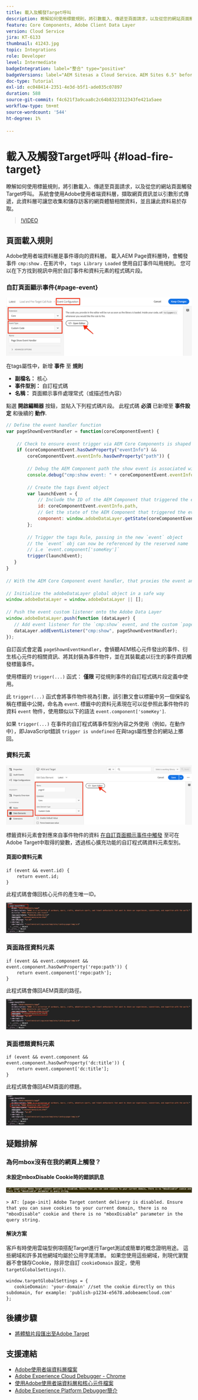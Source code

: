 ```yaml
---
title: 載入及觸發Target呼叫
description: 瞭解如何使用標籤規則，將引數載入、傳遞至頁面請求，以及從您的網站頁面觸發Target呼叫。
feature: Core Components, Adobe Client Data Layer
version: Cloud Service
jira: KT-6133
thumbnail: 41243.jpg
topic: Integrations
role: Developer
level: Intermediate
badgeIntegration: label="整合" type="positive"
badgeVersions: label="AEM Sitesas a Cloud Service、AEM Sites 6.5" before-title="false"
doc-type: Tutorial
exl-id: ec048414-2351-4e3d-b5f1-ade035c07897
duration: 588
source-git-commit: f4c621f3a9caa8c2c64b8323312343fe421a5aee
workflow-type: tm+mt
source-wordcount: '544'
ht-degree: 1%

---
```


# 載入及觸發Target呼叫 {#load-fire-target}

瞭解如何使用標籤規則，將引數載入、傳遞至頁面請求，以及從您的網站頁面觸發Target呼叫。 系統會使用Adobe使用者端資料層，擷取網頁資訊並以引數形式傳遞，此資料層可讓您收集和儲存訪客的網頁體驗相關資料，並且讓此資料易於存取。

>[!VIDEO](https://video.tv.adobe.com/v/41243?quality=12&learn=on)

## 頁面載入規則

Adobe使用者端資料層是事件導向的資料層。 載入AEM Page資料層時，會觸發事件 `cmp:show` . 在影片中， `tags Library Loaded` 使用自訂事件叫用規則。 您可以在下方找到視訊中用於自訂事件和資料元素的程式碼片段。

### 自訂頁面顯示事件{#page-event}

![頁面顯示的事件設定和自訂程式碼](assets/load-and-fire-target-call.png)

在tags屬性中，新增 **事件** 至 **規則**

+ __副檔名：__ 核心
+ __事件型別：__ 自訂程式碼
+ __名稱：__ 頁面顯示事件處理常式（或描述性內容）

點選 __開啟編輯器__ 按鈕，並貼入下列程式碼片段。 此程式碼 __必須__ 已新增至 __事件設定__ 和後續的 __動作__.

```javascript
// Define the event handler function
var pageShownEventHandler = function(coreComponentEvent) {

    // Check to ensure event trigger via AEM Core Components is shaped correctly
    if (coreComponentEvent.hasOwnProperty("eventInfo") && 
        coreComponentEvent.eventInfo.hasOwnProperty("path")) {
    
        // Debug the AEM Component path the show event is associated with
        console.debug("cmp:show event: " + coreComponentEvent.eventInfo.path);

        // Create the tags Event object
        var launchEvent = {
            // Include the ID of the AEM Component that triggered the event
            id: coreComponentEvent.eventInfo.path,
            // Get the state of the AEM Component that triggered the event           
            component: window.adobeDataLayer.getState(coreComponentEvent.eventInfo.path)
        };

        // Trigger the tags Rule, passing in the new `event` object
        // the `event` obj can now be referenced by the reserved name `event` by other tags data elements
        // i.e `event.component['someKey']`
        trigger(launchEvent);
   }
}

// With the AEM Core Component event handler, that proxies the event and relevant information to Data Collection, defined above...

// Initialize the adobeDataLayer global object in a safe way
window.adobeDataLayer = window.adobeDataLayer || [];

// Push the event custom listener onto the Adobe Data Layer
window.adobeDataLayer.push(function (dataLayer) {
   // Add event listener for the `cmp:show` event, and the custom `pageShownEventHandler` function as the callback
   dataLayer.addEventListener("cmp:show", pageShownEventHandler);
});
```

自訂函式會定義 `pageShownEventHandler`，會偵聽AEM核心元件發出的事件、衍生核心元件的相關資訊、將其封裝為事件物件，並在其裝載處以衍生的事件資訊觸發標籤事件。

使用標籤的 `trigger(...)` 函式： __僅限__ 可從規則事件的自訂程式碼片段定義中使用。

此 `trigger(...)` 函式會將事件物件視為引數，該引數又會以標籤中另一個保留名稱在標籤中公開，命名為 `event`. 標籤中的資料元素現在可以從參照此事件物件的資料 `event` 物件，使用類似以下的語法 `event.component['someKey']`.

如果 `trigger(...)` 在事件的自訂程式碼事件型別內容之外使用（例如，在動作中），即JavaScript錯誤 `trigger is undefined` 在與tags屬性整合的網站上擲回。


### 資料元素

![資料元素](assets/data-elements.png)

標籤資料元素會對應來自事件物件的資料 [在自訂頁面顯示事件中觸發](#page-event) 至可在Adobe Target中取得的變數，透過核心擴充功能的自訂程式碼資料元素型別。

#### 頁面ID資料元素

```
if (event && event.id) {
    return event.id;
}
```

此程式碼會傳回核心元件的產生唯一ID。

![頁面ID](assets/pageid.png)

### 頁面路徑資料元素

```
if (event && event.component && event.component.hasOwnProperty('repo:path')) {
    return event.component['repo:path'];
}
```

此程式碼會傳回AEM頁面的路徑。

![頁面路徑](assets/pagepath.png)

### 頁面標題資料元素

```
if (event && event.component && event.component.hasOwnProperty('dc:title')) {
    return event.component['dc:title'];
}
```

此程式碼會傳回AEM頁面的標題。

![頁面標題](assets/pagetitle.png)

## 疑難排解

### 為何mbox沒有在我的網頁上觸發？

#### 未設定mboxDisable Cookie時的錯誤訊息

![Target Cookie網域錯誤](assets/target-cookie-error.png)

```
> AT: [page-init] Adobe Target content delivery is disabled. Ensure that you can save cookies to your current domain, there is no "mboxDisable" cookie and there is no "mboxDisable" parameter in the query string.
```

#### 解決方案

客戶有時使用雲端型例項搭配Target進行Target測試或簡單的概念證明用途。 這些網域和許多其他網域均屬於公用字尾清單。
如果您使用這些網域，則現代瀏覽器不會儲存Cookie，除非您自訂 `cookieDomain` 設定，使用 `targetGlobalSettings()`.

```
window.targetGlobalSettings = {  
   cookieDomain: 'your-domain' //set the cookie directly on this subdomain, for example: 'publish-p1234-e5678.adobeaemcloud.com'
};
```

## 後續步驟

+ [將體驗片段匯出至Adobe Target](./export-experience-fragment-target.md)

## 支援連結

+ [Adobe使用者端資料層檔案](https://github.com/adobe/adobe-client-data-layer/wiki)
+ [Adobe Experience Cloud Debugger - Chrome](https://chrome.google.com/webstore/detail/adobe-experience-platform/bfnnokhpnncpkdmbokanobigaccjkpob)
+ [使用Adobe使用者端資料層和核心元件檔案](https://experienceleague.adobe.com/docs/experience-manager-core-components/using/developing/data-layer/overview.html)
+ [Adobe Experience Platform Debugger簡介](https://experienceleague.adobe.com/docs/platform-learn/data-collection/debugger/overview.html)

